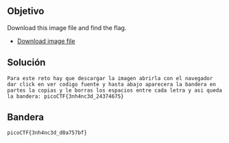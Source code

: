 ## Objetivo
Download this image file and find the flag.

- [Download image file](https://artifacts.picoctf.net/c/102/drawing.flag.svg)
## Solución
```
Para este reto hay que descargar la imagen abrirla con el navegador dar click en ver codigo fuente y hasta abajo aparecera la bandera en partes la copias y le borras los espacios entre cada letra y asi queda la bandera: picoCTF{3nh4nc3d_24374675}
```
## Bandera
```
picoCTF{3nh4nc3d_d0a757bf}
```